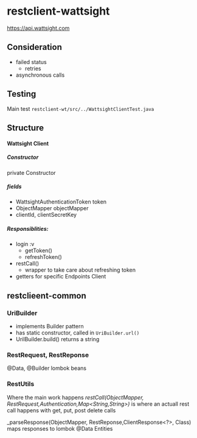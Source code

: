 # restclient-wattsight
https://api.wattsight.com

##  Consideration
* failed status
    * retries
* asynchronous calls


## Testing
Main test
`restclient-wt/src/../WattsightClientTest.java`

## Structure

####  Wattsight Client
##### Constructor
private Constructor
##### fields
* WattsightAuthenticationToken token
* ObjectMapper objectMapper
* clientId, clientSecretKey
##### Responsiblities:
* login   :v
	* getToken()
	* refreshToken()
* restCall()
	* wrapper to take care about refreshing token
* getters for specific Endpoints Client

## restclieent-common
### UriBuilder
* implements Builder pattern
* has static constructor,  called in `UriBuilder.url()`
*  UrilBuilder.build() returns a string

### RestRequest, RestReponse
@Data, @Builder lombok  beans

### RestUtils
Where the main work happens
_restCall(ObjectMapper, RestRequest,Authentication,Map<String,String>)_  is where an actuall rest call happens with  get, put, post delete  calls

_parseResponse(ObjectMapper, RestReponse,ClientResponse<?>, Class<T>)  maps responses to lombok @Data Entities

